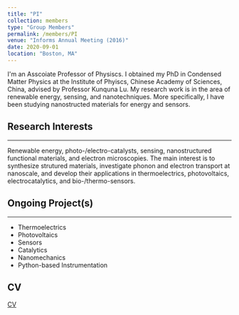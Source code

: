 ```yaml
---
title: "PI"
collection: members
type: "Group Members"
permalink: /members/PI
venue: "Informs Annual Meeting (2016)"
date: 2020-09-01
location: "Boston, MA"
---
```



I'm an Asscoiate Professor of Physiscs.  I obtained my PhD in Condensed Matter Physics at the Institute of Phyiscs, Chinese Academy of Sciences, China, advised by Professor Kunquna Lu.  My research work is in the area of renewable energy, sensing, and nanotechniques.  More specifically, I have been studying nanostructed materials for energy and sensors.  


## Research Interests
------
Renewable energy, photo-/electro-catalysts, sensing, nanostructured functional materials, and electron microscopies.  The main interest is to synthesize strutured materials, investigate phonon and electron transport at nanoscale, and develop their applications in thermoelectrics, photovoltaics, electrocatalytics, and bio-/thermo-sensors.


## Ongoing Project(s)
------
* Thermoelectrics
* Photovoltaics
* Sensors
* Catalytics
* Nanomechanics
* Python-based Instrumentation


## CV
[CV](/members/PI-CV.md)

